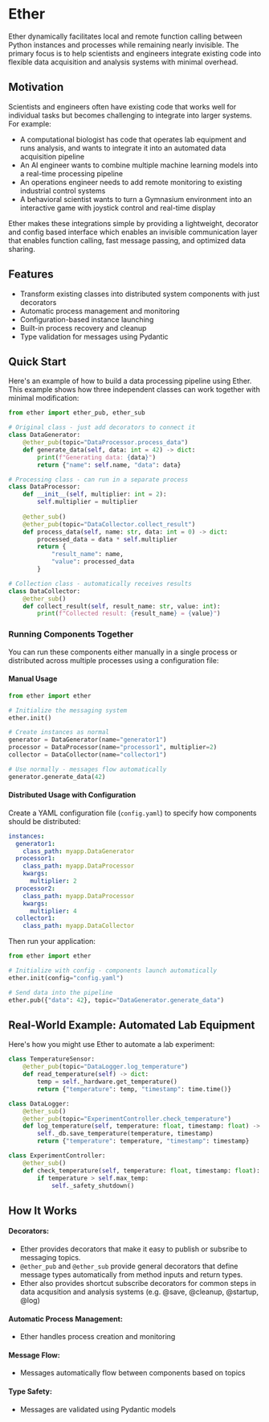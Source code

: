 # Ether

Ether dynamically facilitates local and remote function calling between Python instances and processes while remaining nearly invisible. The primary focus is to help scientists and engineers integrate existing code into flexible data acquisition and analysis systems with minimal overhead.

## Motivation

Scientists and engineers often have existing code that works well for individual tasks but becomes challenging to integrate into larger systems. For example:

- A computational biologist has code that operates lab equipment and runs analysis, and wants to integrate it into an automated data acquisition pipeline
- An AI engineer wants to combine multiple machine learning models into a real-time processing pipeline
- An operations engineer needs to add remote monitoring to existing industrial control systems
- A behavioral scientist wants to turn a Gymnasium environment into an interactive game with joystick control and real-time display

Ether makes these integrations simple by providing a lightweight, decorator and config based interface which enables an invisible communication layer that enables function calling, fast message passing, and optimized data sharing.

## Features

- Transform existing classes into distributed system components with just decorators
- Automatic process management and monitoring
- Configuration-based instance launching
- Built-in process recovery and cleanup
- Type validation for messages using Pydantic

## Quick Start

Here's an example of how to build a data processing pipeline using Ether. This example shows how three independent classes can work together with minimal modification:

```python
from ether import ether_pub, ether_sub

# Original class - just add decorators to connect it
class DataGenerator:
    @ether_pub(topic="DataProcessor.process_data")
    def generate_data(self, data: int = 42) -> dict:
        print(f"Generating data: {data}")
        return {"name": self.name, "data": data}

# Processing class - can run in a separate process
class DataProcessor:
    def __init__(self, multiplier: int = 2):
        self.multiplier = multiplier
    
    @ether_sub()
    @ether_pub(topic="DataCollector.collect_result")
    def process_data(self, name: str, data: int = 0) -> dict:
        processed_data = data * self.multiplier
        return {
            "result_name": name,
            "value": processed_data
        }

# Collection class - automatically receives results
class DataCollector:
    @ether_sub()
    def collect_result(self, result_name: str, value: int):
        print(f"Collected result: {result_name} = {value}")
```

### Running Components Together

You can run these components either manually in a single process or distributed across multiple processes using a configuration file:

#### Manual Usage
```python
from ether import ether

# Initialize the messaging system
ether.init()

# Create instances as normal
generator = DataGenerator(name="generator1")
processor = DataProcessor(name="processor1", multiplier=2)
collector = DataCollector(name="collector1")

# Use normally - messages flow automatically
generator.generate_data(42)
```

#### Distributed Usage with Configuration

Create a YAML configuration file (`config.yaml`) to specify how components should be distributed:

```yaml
instances:
  generator1:
    class_path: myapp.DataGenerator
  processor1:
    class_path: myapp.DataProcessor
    kwargs:
      multiplier: 2
  processor2:
    class_path: myapp.DataProcessor
    kwargs:
      multiplier: 4
  collector1:
    class_path: myapp.DataCollector
```

Then run your application:

```python
from ether import ether

# Initialize with config - components launch automatically
ether.init(config="config.yaml")

# Send data into the pipeline
ether.pub({"data": 42}, topic="DataGenerator.generate_data")
```

## Real-World Example: Automated Lab Equipment

Here's how you might use Ether to automate a lab experiment:

```python
class TemperatureSensor:
    @ether_pub(topic="DataLogger.log_temperature")
    def read_temperature(self) -> dict:
        temp = self._hardware.get_temperature()
        return {"temperature": temp, "timestamp": time.time()}

class DataLogger:
    @ether_sub()
    @ether_pub(topic="ExperimentController.check_temperature")
    def log_temperature(self, temperature: float, timestamp: float) -> dict:
        self._db.save_temperature(temperature, timestamp)
        return {"temperature": temperature, "timestamp": timestamp}

class ExperimentController:
    @ether_sub()
    def check_temperature(self, temperature: float, timestamp: float):
        if temperature > self.max_temp:
            self._safety_shutdown()
```

## How It Works

#### **Decorators**: 
- Ether provides decorators that make it easy to publish or subsribe to messaging topics.
- `@ether_pub` and `@ether_sub` provide general decorators that define message types automatically from method inputs and return types.
- Ether also provides shortcut subscribe decorators for common steps in data acqusition and analysis systems (e.g. @save, @cleanup, @startup, @log)
#### **Automatic Process Management**: 
- Ether handles process creation and monitoring
#### **Message Flow**: 
- Messages automatically flow between components based on topics
#### **Type Safety**: 
- Messages are validated using Pydantic models

